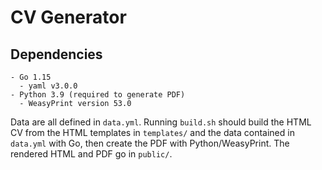 # CV Generator

## Dependencies

```
- Go 1.15
  - yaml v3.0.0
- Python 3.9 (required to generate PDF)
  - WeasyPrint version 53.0
```

Data are all defined in `data.yml`.  Running `build.sh` should build the
HTML CV from the HTML templates in `templates/` and the data contained
in `data.yml` with Go, then create the PDF with Python/WeasyPrint. The
rendered HTML and PDF go in `public/`.
